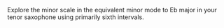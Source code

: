 Explore the minor scale in the equivalent minor mode to Eb major in your tenor saxophone using primarily sixth intervals.